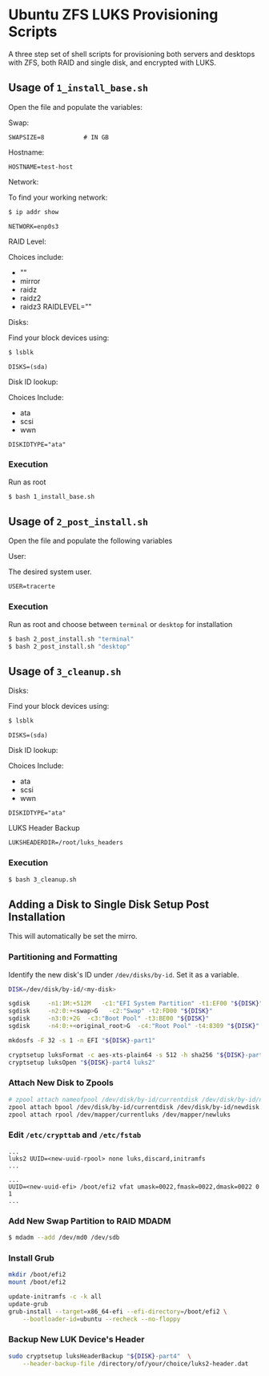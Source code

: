 # Ubuntu ZFS LUKS Provisioning Scripts

A three step set of shell scripts for provisioning both servers and desktops with ZFS, both RAID and single disk, and encrypted with LUKS.

## Usage of `1_install_base.sh`

Open the file and populate the variables:

Swap:

`SWAPSIZE=8           # IN GB`

Hostname:

`HOSTNAME=test-host`

Network:

To find your working network:

```sh
$ ip addr show

```

`NETWORK=enp0s3`

RAID Level:

Choices include:
 - ""
 - mirror
 - raidz 
 - raidz2
 - raidz3
RAIDLEVEL=""

Disks:

Find your block devices using:

```sh
$ lsblk
```

`DISKS=(sda)`

Disk ID lookup:

Choices Include:
 - ata
 - scsi
 - wwn

`DISKIDTYPE="ata"`

### Execution

Run as root

```sh
$ bash 1_install_base.sh
```

## Usage of `2_post_install.sh`

Open the file and populate the following variables

User:

The desired system user.

`USER=tracerte`

### Execution

Run as root and choose between `terminal` or `desktop` for installation

```sh
$ bash 2_post_install.sh "terminal"
$ bash 2_post_install.sh "desktop"
```

## Usage of `3_cleanup.sh`

Disks:

Find your block devices using:

```sh
$ lsblk
```

`DISKS=(sda)`

Disk ID lookup:

Choices Include:
 - ata
 - scsi
 - wwn

`DISKIDTYPE="ata"`

LUKS Header Backup

`LUKSHEADERDIR=/root/luks_headers`

### Execution

```sh
$ bash 3_cleanup.sh
```

## Adding a Disk to Single Disk Setup Post Installation

This will automatically be set the mirro.

### Partitioning and Formatting

Identify the new disk's ID under `/dev/disks/by-id`. Set it as a variable.

```sh
DISK=/dev/disk/by-id/<my-disk>

sgdisk     -n1:1M:+512M   -c1:"EFI System Partition" -t1:EF00 "${DISK}"
sgdisk     -n2:0:+<swap>G   -c2:"Swap" -t2:FD00 "${DISK}"
sgdisk     -n3:0:+2G  -c3:"Boot Pool" -t3:BE00 "${DISK}"
sgdisk     -n4:0:+<original_root>G  -c4:"Root Pool" -t4:8309 "${DISK}"

mkdosfs -F 32 -s 1 -n EFI "${DISK}-part1"

cryptsetup luksFormat -c aes-xts-plain64 -s 512 -h sha256 "${DISK}-part4"
cryptsetup luksOpen "${DISK}-part4 luks2"
```

### Attach New Disk to Zpools

```sh
# zpool attach nameofpool /dev/disk/by-id/currentdisk /dev/disk/by-id/newdisk
zpool attach bpool /dev/disk/by-id/currentdisk /dev/disk/by-id/newdisk
zpool attach rpool /dev/mapper/currentluks /dev/mapper/newluks
```

### Edit `/etc/crypttab` and `/etc/fstab`

```/etc/crypttab
...
luks2 UUID=<new-uuid-rpool> none luks,discard,initramfs
...
```

```/etc/fstab
...
UUID=<new-uuid-efi> /boot/efi2 vfat umask=0022,fmask=0022,dmask=0022 0 1
...
```

### Add New Swap Partition to RAID MDADM

```sh
$ mdadm --add /dev/md0 /dev/sdb
```

### Install Grub

```sh
mkdir /boot/efi2
mount /boot/efi2

update-initramfs -c -k all
update-grub
grub-install --target=x86_64-efi --efi-directory=/boot/efi2 \
    --bootloader-id=ubuntu --recheck --no-floppy
```

### Backup New LUK Device's Header

```sh
sudo cryptsetup luksHeaderBackup "${DISK}-part4"  \
    --header-backup-file /directory/of/your/choice/luks2-header.dat   
```
